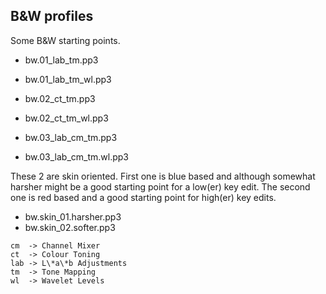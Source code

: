 ## B&W profiles

Some B&W starting points.

* bw.01_lab_tm.pp3
* bw.01_lab_tm_wl.pp3

* bw.02_ct_tm.pp3
* bw.02_ct_tm_wl.pp3

* bw.03_lab_cm_tm.pp3
* bw.03_lab_cm_tm.wl.pp3

These 2 are skin oriented. First one is blue based and although somewhat harsher might be a good starting point for a low(er) key edit. The second one is red based and a good starting point for high(er) key edits.

* bw.skin_01.harsher.pp3
* bw.skin_02.softer.pp3

```
cm  -> Channel Mixer
ct  -> Colour Toning
lab -> L\*a\*b Adjustments
tm  -> Tone Mapping
wl  -> Wavelet Levels
```
